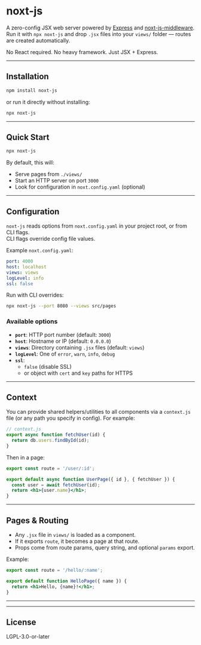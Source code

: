 # noxt-js

A zero-config JSX web server powered by [Express](https://expressjs.com/) and [noxt-js-middleware](https://npmjs.com/package/noxt-js-middleware).  
Run it with `npx noxt-js` and drop `.jsx` files into your `views/` folder — routes are created automatically.  

No React required. No heavy framework. Just JSX + Express.  

---

## Installation

```sh
npm install noxt-js
```

or run it directly without installing:

```sh
npx noxt-js
```

---

## Quick Start

```sh
npx noxt-js
```

By default, this will:

- Serve pages from `./views/`
- Start an HTTP server on port `3000`
- Look for configuration in `noxt.config.yaml` (optional)

---

## Configuration

`noxt-js` reads options from `noxt.config.yaml` in your project root, or from CLI flags.  
CLI flags override config file values.

Example `noxt.config.yaml`:

```yaml
port: 4000
host: localhost
views: views
logLevel: info
ssl: false
```

Run with CLI overrides:

```sh
npx noxt-js --port 8080 --views src/pages
```

### Available options

- **`port`**: HTTP port number (default: `3000`)  
- **`host`**: Hostname or IP (default: `0.0.0.0`)  
- **`views`**: Directory containing `.jsx` files (default: `views`)  
- **`logLevel`**: One of `error`, `warn`, `info`, `debug`  
- **`ssl`**:  
  - `false` (disable SSL)  
  - or object with `cert` and `key` paths for HTTPS  

---

## Context

You can provide shared helpers/utilities to all components via a `context.js` file (or any path you specify in config). For example:

```js
// context.js
export async function fetchUser(id) {
  return db.users.findById(id);
}
```

Then in a page:

```jsx
export const route = '/user/:id';

export default async function UserPage({ id }, { fetchUser }) {
  const user = await fetchUser(id);
  return <h1>{user.name}</h1>;
}
```

---

## Pages & Routing

- Any `.jsx` file in `views/` is loaded as a component.  
- If it exports `route`, it becomes a page at that route.  
- Props come from route params, query string, and optional `params` export.  

Example:

```jsx
export const route = '/hello/:name';

export default function HelloPage({ name }) {
  return <h1>Hello, {name}!</h1>;
}
```

---


---

## License

LGPL-3.0-or-later
